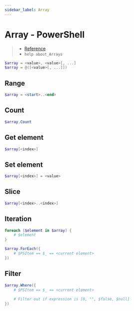 ```yaml
---
sidebar_label: Array
---
```


# Array - PowerShell

> - [Reference](https://docs.microsoft.com/en-us/powershell/module/microsoft.powershell.core/about/about_arrays)
> - `help about_Arrays`

```powershell
$array = <value>, <value>[, ...]
$array = @([<value>[, ...]])
```

## Range

```powershell
$array = <start>..<end>
```

## Count

```powershell
$array.Count
```

## Get element

```powershell
$array[<index>]
```

## Set element

```powershell
$array[<index>] = <value>
```

## Slice

```powershell
$array[<index>..<index>]
```

## Iteration

```powershell
foreach ($element in $array) {
    # $element
}

$array.ForEach({
    # $PSItem == $_ == <current element>
})
```

## Filter

```powershell
$array.Where({
    # $PSItem == $_ == <current element>
    
    # Filter out if expression is [0, "", $false, $null]
})
```
